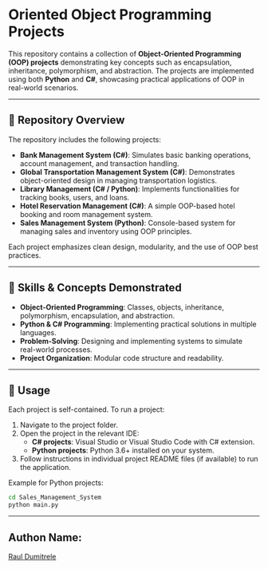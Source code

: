 # Oriented Object Programming Projects

This repository contains a collection of **Object-Oriented Programming (OOP) projects** demonstrating key concepts such as encapsulation, inheritance, polymorphism, and abstraction. The projects are implemented using both **Python** and **C#**, showcasing practical applications of OOP in real-world scenarios.

---

## 🔹 Repository Overview

The repository includes the following projects:

- **Bank Management System (C#)**: Simulates basic banking operations, account management, and transaction handling.
- **Global Transportation Management System (C#)**: Demonstrates object-oriented design in managing transportation logistics.
- **Library Management (C# / Python)**: Implements functionalities for tracking books, users, and loans.
- **Hotel Reservation Management (C#)**: A simple OOP-based hotel booking and room management system.
- **Sales Management System (Python)**: Console-based system for managing sales and inventory using OOP principles.

Each project emphasizes clean design, modularity, and the use of OOP best practices.

---

## 🔹 Skills & Concepts Demonstrated

- **Object-Oriented Programming**: Classes, objects, inheritance, polymorphism, encapsulation, and abstraction.
- **Python & C# Programming**: Implementing practical solutions in multiple languages.
- **Problem-Solving**: Designing and implementing systems to simulate real-world processes.
- **Project Organization**: Modular code structure and readability.

---

## 🔹 Usage

Each project is self-contained. To run a project:

1. Navigate to the project folder.
2. Open the project in the relevant IDE:
   - **C# projects**: Visual Studio or Visual Studio Code with C# extension.
   - **Python projects**: Python 3.6+ installed on your system.
3. Follow instructions in individual project README files (if available) to run the application.

Example for Python projects:

```bash
cd Sales_Management_System
python main.py
```

---

## Authon Name:

[Raul Dumitrele](https://github.com/Raul-Dumitrele)
